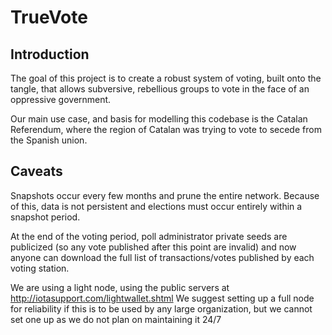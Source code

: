 # TrueVote

## Introduction

The goal of this project is to create a robust system of voting, built
onto the tangle, that allows subversive, rebellious groups to vote in
the face of an oppressive government.

Our main use case, and basis for modelling this codebase is the Catalan
Referendum, where the region of Catalan was trying to vote to secede
from the Spanish union. 

## Caveats
Snapshots occur every few months and prune the entire network. Because of this, data is not persistent and elections must occur entirely within a snapshot period.

At the end of the voting period, poll administrator private seeds are publicized (so any vote published after this point are invalid) and now anyone can download the full list of transactions/votes published by each voting station.

We are using a light node, using the public servers at http://iotasupport.com/lightwallet.shtml
We suggest setting up a full node for reliability if this is to be used by any large organization, but we cannot set one up as we do not plan on maintaining it 24/7
